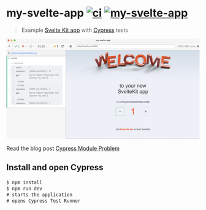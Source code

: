 # my-svelte-app [![ci](https://github.com/bahmutov/my-svelte-app/actions/workflows/ci.yml/badge.svg?branch=main&event=push)](https://github.com/bahmutov/my-svelte-app/actions/workflows/ci.yml) [![my-svelte-app](https://img.shields.io/endpoint?url=https://dashboard.cypress.io/badge/simple/9r6hy4/main&style=flat&logo=cypress)](https://dashboard.cypress.io/projects/9r6hy4/runs)

> Example [Svelte Kit app](https://kit.svelte.dev/) with [Cypress](https://cypress.io) tests

![Cypress spec](./images/spec.png)

Read the blog post [Cypress Module Problem](https://glebbahmutov.com/blog/cypress-module-problem/)

## Install and open Cypress

```
$ npm install
$ npm run dev
# starts the application
# opens Cypress Test Runner
```
